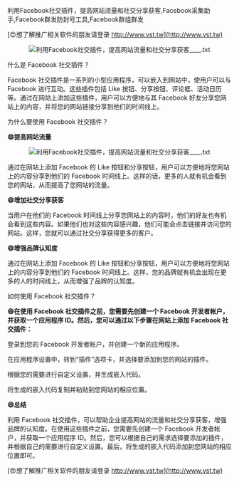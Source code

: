 利用Facebook社交插件，提高网站流量和社交分享获客,Facebook采集助手,Facebook群发防封号工具,Facebook群组群发

[😍想了解推广相关软件的朋友请登录 http://www.vst.tw](http://www.vst.tw)

 <center><img src="https://vst.tw/MP4/tuiguang/png/3.png" alt="利用Facebook社交插件，提高网站流量和社交分享获客____.txt"></center>

什么是 Facebook 社交插件？

Facebook 社交插件是一系列的小型应用程序，可以嵌入到网站中，使用户可以与 Facebook 进行互动。这些插件包括 Like 按钮、分享按钮、评论框、活动日历等。通过在网站上添加这些插件，用户可以方便地与其 Facebook 好友分享您网站上的内容，并将您的网站链接分享到他们的时间线上。

为什么要使用 Facebook 社交插件？

**😄提高网站流量**

 <center><img src="https://vst.tw/MP4/tuiguang/png/3.png" alt="利用Facebook社交插件，提高网站流量和社交分享获客____.txt"></center>

通过在网站上添加 Facebook 的 Like 按钮和分享按钮，用户可以方便地将您网站上的内容分享到他们的 Facebook 时间线上。这样的话，更多的人就有机会看到您的网站，从而提高了您网站的流量。

**😄增加社交分享获客**

当用户在他们的 Facebook 时间线上分享您网站上的内容时，他们的好友也有机会看到这些内容。如果他们也对这些内容感兴趣，他们可能会点击链接并访问您的网站。这样，您就可以通过社交分享获得更多的客户。

**😄增强品牌认知度**

通过在网站上添加 Facebook 的 Like 按钮和分享按钮，用户可以方便地将您网站上的内容分享到他们的 Facebook 时间线上。这样，您的品牌就有机会出现在更多的人的时间线上，从而增强了品牌的认知度。

如何使用 Facebook 社交插件？

**😄在使用 Facebook 社交插件之前，您需要先创建一个 Facebook 开发者帐户，并获取一个应用程序 ID。然后，您可以通过以下步骤在网站上添加 Facebook 社交插件：**

登录到您的 Facebook 开发者帐户，并创建一个新的应用程序。

在应用程序设置中，转到“插件”选项卡，并选择要添加到您的网站的插件。

根据您的需要进行自定义设置，并生成嵌入代码。

将生成的嵌入代码复制并粘贴到您网站的相应位置。

**😄总结**

利用 Facebook 社交插件，可以帮助企业提高网站的流量和社交分享获客，增强品牌的认知度。在使用这些插件之前，您需要先创建一个 Facebook 开发者帐户，并获取一个应用程序 ID。然后，您可以根据自己的需求选择要添加的插件，并根据自己的需要进行自定义设置。最后，将生成的嵌入代码添加到您网站的相应位置即可。

[😍想了解推广相关软件的朋友请登录 http://www.vst.tw](http://www.vst.tw)



